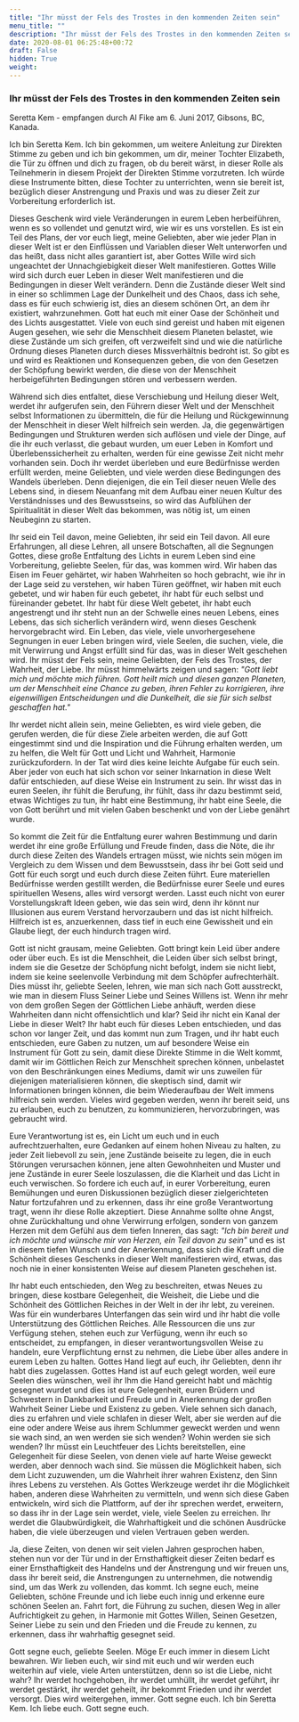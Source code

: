 ```yaml
---
title: "Ihr müsst der Fels des Trostes in den kommenden Zeiten sein"
menu_title: ""
description: "Ihr müsst der Fels des Trostes in den kommenden Zeiten sein"
date: 2020-08-01 06:25:48+00:72
draft: False
hidden: True
weight:
---
```

### Ihr müsst der Fels des Trostes in den kommenden Zeiten sein

Seretta Kem - empfangen durch Al Fike am 6. Juni 2017, Gibsons, BC, Kanada.

Ich bin Seretta Kem. Ich bin gekommen, um weitere Anleitung zur Direkten Stimme zu geben und ich bin gekommen, um dir, meiner Tochter Elizabeth, die Tür zu öffnen und dich zu fragen, ob du bereit wärst, in dieser Rolle als Teilnehmerin in diesem Projekt der Direkten Stimme vorzutreten. Ich würde diese Instrumente bitten, diese Tochter zu unterrichten, wenn sie bereit ist, bezüglich dieser Anstrengung und Praxis und was zu dieser Zeit zur Vorbereitung erforderlich ist.

Dieses Geschenk wird viele Veränderungen in eurem Leben herbeiführen, wenn es so vollendet und genutzt wird, wie wir es uns vorstellen. Es ist ein Teil des Plans, der vor euch liegt, meine Geliebten, aber wie jeder Plan in dieser Welt ist er den Einflüssen und Variablen dieser Welt unterworfen und das heißt, dass nicht alles garantiert ist, aber Gottes Wille wird sich ungeachtet der Unnachgiebigkeit dieser Welt manifestieren. Gottes Wille wird sich durch euer Leben in dieser Welt manifestieren und die Bedingungen in dieser Welt verändern. Denn die Zustände dieser Welt sind in einer so schlimmen Lage der Dunkelheit und des Chaos, dass ich sehe, dass es für euch schwierig ist, dies an diesem schönen Ort, an dem ihr existiert, wahrzunehmen. Gott hat euch mit einer Oase der Schönheit und des Lichts ausgestattet. Viele von euch sind gereist und haben mit eigenen Augen gesehen, wie sehr die Menschheit diesem Planeten belastet, wie diese Zustände um sich greifen, oft verzweifelt sind und wie die natürliche Ordnung dieses Planeten durch dieses Missverhältnis bedroht ist. So gibt es und wird es Reaktionen und Konsequenzen geben, die von den Gesetzen der Schöpfung bewirkt werden, die diese von der Menschheit herbeigeführten Bedingungen stören und verbessern werden.

Während sich dies entfaltet, diese Verschiebung und Heilung dieser Welt, werdet ihr aufgerufen sein, den Führern dieser Welt und der Menschheit selbst Informationen zu übermitteln, die für die Heilung und Rückgewinnung der Menschheit in dieser Welt hilfreich sein werden. Ja, die gegenwärtigen Bedingungen und Strukturen werden sich auflösen und viele der Dinge, auf die ihr euch verlasst, die gebaut wurden, um euer Leben in Komfort und Überlebenssicherheit zu erhalten, werden für eine gewisse Zeit nicht mehr vorhanden sein. Doch ihr werdet überleben und eure Bedürfnisse werden erfüllt werden, meine Geliebten, und viele werden diese Bedingungen des Wandels überleben. Denn diejenigen, die ein Teil dieser neuen Welle des Lebens sind, in diesem Neuanfang mit dem Aufbau einer neuen Kultur des Verständnisses und des Bewusstseins, so wird das Aufblühen der Spiritualität in dieser Welt das bekommen, was nötig ist, um einen Neubeginn zu starten.

Ihr seid ein Teil davon, meine Geliebten, ihr seid ein Teil davon. All eure Erfahrungen, all diese Lehren, all unsere Botschaften, all die Segnungen Gottes, diese große Entfaltung des Lichts in eurem Leben sind eine Vorbereitung, geliebte Seelen, für das, was kommen wird. Wir haben das Eisen im Feuer gehärtet, wir haben Wahrheiten so hoch gebracht, wie ihr in der Lage seid zu verstehen, wir haben Türen geöffnet, wir haben mit euch gebetet, und wir haben für euch gebetet, ihr habt für euch selbst und füreinander gebetet. Ihr habt für diese Welt gebetet, ihr habt euch angestrengt und ihr steht nun an der Schwelle eines neuen Lebens, eines Lebens, das sich sicherlich verändern wird, wenn dieses Geschenk hervorgebracht wird. Ein Leben, das viele, viele unvorhergesehene Segnungen in euer Leben bringen wird, viele Seelen, die suchen, viele, die mit Verwirrung und Angst erfüllt sind für das, was in dieser Welt geschehen wird. Ihr müsst der Fels sein, meine Geliebten, der Fels des Trostes, der Wahrheit, der Liebe. Ihr müsst himmelwärts zeigen und sagen: *"Gott liebt mich und möchte mich führen. Gott heilt mich und diesen ganzen Planeten, um der Menschheit eine Chance zu geben, ihren Fehler zu korrigieren, ihre eigenwilligen Entscheidungen und die Dunkelheit, die sie für sich selbst geschaffen hat."*

Ihr werdet nicht allein sein, meine Geliebten, es wird viele geben, die gerufen werden, die für diese Ziele arbeiten werden, die auf Gott eingestimmt sind und die Inspiration und die Führung erhalten werden, um zu helfen, die Welt für Gott und Licht und Wahrheit, Harmonie zurückzufordern. In der Tat wird dies keine leichte Aufgabe für euch sein. Aber jeder von euch hat sich schon vor seiner Inkarnation in diese Welt dafür entschieden, auf diese Weise ein Instrument zu sein. Ihr wisst das in euren Seelen, ihr fühlt die Berufung, ihr fühlt, dass ihr dazu bestimmt seid, etwas Wichtiges zu tun, ihr habt eine Bestimmung, ihr habt eine Seele, die von Gott berührt und mit vielen Gaben beschenkt und von der Liebe genährt wurde.

So kommt die Zeit für die Entfaltung eurer wahren Bestimmung und darin werdet ihr eine große Erfüllung und Freude finden, dass die Nöte, die ihr durch diese Zeiten des Wandels ertragen müsst, wie nichts sein mögen im Vergleich zu dem Wissen und dem Bewusstsein, dass ihr bei Gott seid und Gott für euch sorgt und euch durch diese Zeiten führt. Eure materiellen Bedürfnisse werden gestillt werden, die Bedürfnisse eurer Seele und eures spirituellen Wesens, alles wird versorgt werden. Lasst euch nicht von eurer Vorstellungskraft Ideen geben, wie das sein wird, denn ihr könnt nur Illusionen aus eurem Verstand hervorzaubern und das ist nicht hilfreich. Hilfreich ist es, anzuerkennen, dass tief in euch eine Gewissheit und ein Glaube liegt, der euch hindurch tragen wird.

Gott ist nicht grausam, meine Geliebten. Gott bringt kein Leid über andere oder über euch. Es ist die Menschheit, die Leiden über sich selbst bringt, indem sie die Gesetze der Schöpfung nicht befolgt, indem sie nicht liebt, indem sie keine seelenvolle Verbindung mit dem Schöpfer aufrechterhält. Dies müsst ihr, geliebte Seelen, lehren, wie man sich nach Gott ausstreckt, wie man in diesem Fluss Seiner Liebe und Seines Willens ist. Wenn ihr mehr von dem großen Segen der Göttlichen Liebe anhäuft, werden diese Wahrheiten dann nicht offensichtlich und klar? Seid ihr nicht ein Kanal der Liebe in dieser Welt? Ihr habt euch für dieses Leben entschieden, und das schon vor langer Zeit, und das kommt nun zum Tragen, und ihr habt euch entschieden, eure Gaben zu nutzen, um auf besondere Weise ein Instrument für Gott zu sein, damit diese Direkte Stimme in die Welt kommt, damit wir im Göttlichen Reich zur Menschheit sprechen können, unbelastet von den Beschränkungen eines Mediums, damit wir uns zuweilen für diejenigen materialisieren können, die skeptisch sind, damit wir Informationen bringen können, die beim Wiederaufbau der Welt immens hilfreich sein werden. Vieles wird gegeben werden, wenn ihr bereit seid, uns zu erlauben, euch zu benutzen, zu kommunizieren, hervorzubringen, was gebraucht wird.

Eure Verantwortung ist es, ein Licht um euch und in euch aufrechtzuerhalten, eure Gedanken auf einem hohen Niveau zu halten, zu jeder Zeit liebevoll zu sein, jene Zustände beiseite zu legen, die in euch Störungen verursachen können, jene alten Gewohnheiten und Muster und jene Zustände in eurer Seele loszulassen, die die Klarheit und das Licht in euch verwischen. So fordere ich euch auf, in eurer Vorbereitung, euren Bemühungen und euren Diskussionen bezüglich dieser zielgerichteten Natur fortzufahren und zu erkennen, dass ihr eine große Verantwortung tragt, wenn ihr diese Rolle akzeptiert. Diese Annahme sollte ohne Angst, ohne Zurückhaltung und ohne Verwirrung erfolgen, sondern von ganzem Herzen mit dem Gefühl aus dem tiefen Inneren, das sagt: *"Ich bin bereit und ich möchte und wünsche mir von Herzen, ein Teil davon zu sein"* und es ist in diesem tiefen Wunsch und der Anerkennung, dass sich die Kraft und die Schönheit dieses Geschenks in dieser Welt manifestieren wird, etwas, das noch nie in einer konsistenten Weise auf diesem Planeten geschehen ist.

Ihr habt euch entschieden, den Weg zu beschreiten, etwas Neues zu bringen, diese kostbare Gelegenheit, die Weisheit, die Liebe und die Schönheit des Göttlichen Reiches in der Welt in der ihr lebt, zu vereinen. Was für ein wunderbares Unterfangen das sein wird und ihr habt die volle Unterstützung des Göttlichen Reiches. Alle Ressourcen die uns zur Verfügung stehen, stehen euch zur Verfügung, wenn ihr euch so entscheidet, zu empfangen, in dieser verantwortungsvollen Weise zu handeln, eure Verpflichtung ernst zu nehmen, die Liebe über alles andere in eurem Leben zu halten. Gottes Hand liegt auf euch, ihr Geliebten, denn ihr habt dies zugelassen. Gottes Hand ist auf euch gelegt worden, weil eure Seelen dies wünschen, weil ihr Ihm die Hand gereicht habt und mächtig gesegnet wurdet und dies ist eure Gelegenheit, euren Brüdern und Schwestern in Dankbarkeit und Freude und in Anerkennung der großen Wahrheit Seiner Liebe und Existenz zu geben. Viele sehnen sich danach, dies zu erfahren und viele schlafen in dieser Welt, aber sie werden auf die eine oder andere Weise aus ihrem Schlummer geweckt werden und wenn sie wach sind, an wen werden sie sich wenden? Wohin werden sie sich wenden? Ihr müsst ein Leuchtfeuer des Lichts bereitstellen, eine Gelegenheit für diese Seelen, von denen viele auf harte Weise geweckt werden, aber dennoch wach sind. Sie müssen die Möglichkeit haben, sich dem Licht zuzuwenden, um die Wahrheit ihrer wahren Existenz, den Sinn ihres Lebens zu verstehen. Als Gottes Werkzeuge werdet ihr die Möglichkeit haben, anderen diese Wahrheiten zu vermitteln, und wenn sich diese Gaben entwickeln, wird sich die Plattform, auf der ihr sprechen werdet, erweitern, so dass ihr in der Lage sein werdet, viele, viele Seelen zu erreichen. Ihr werdet die Glaubwürdigkeit, die Wahrhaftigkeit und die schönen Ausdrücke haben, die viele überzeugen und vielen Vertrauen geben werden.

Ja, diese Zeiten, von denen wir seit vielen Jahren gesprochen haben, stehen nun vor der Tür und in der Ernsthaftigkeit dieser Zeiten bedarf es einer Ernsthaftigkeit des Handelns und der Anstrengung und wir freuen uns, dass ihr bereit seid, die Anstrengungen zu unternehmen, die notwendig sind, um das Werk zu vollenden, das kommt. Ich segne euch, meine Geliebten, schöne Freunde und ich liebe euch innig und erkenne eure schönen Seelen an. Fahrt fort, die Führung zu suchen, diesen Weg in aller Aufrichtigkeit zu gehen, in Harmonie mit Gottes Willen, Seinen Gesetzen, Seiner Liebe zu sein und den Frieden und die Freude zu kennen, zu erkennen, dass ihr wahrhaftig gesegnet seid.

Gott segne euch, geliebte Seelen. Möge Er euch immer in diesem Licht bewahren. Wir lieben euch, wir sind mit euch und wir werden euch weiterhin auf viele, viele Arten unterstützen, denn so ist die Liebe, nicht wahr? Ihr werdet hochgehoben, ihr werdet umhüllt, ihr werdet geführt, ihr werdet gestärkt, ihr werdet geheilt, ihr bekommt Frieden und ihr werdet versorgt. Dies wird weitergehen, immer. Gott segne euch. Ich bin Seretta Kem. Ich liebe euch. Gott segne euch.
